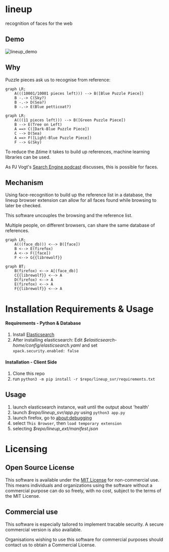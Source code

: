 # lineup
recognition of faces for the web

## Demo 

![lineup_demo](https://github.com/198thread/lineup/assets/169386773/74122711-ab81-41d0-83b0-44b1baeed941)


## Why

Puzzle pieces ask us to recognise from reference:

```mermaid
graph LR;
    A(((10001/10001 pieces left))) --> B([Blue Puzzle Piece])
    B -.-> C(Sky?)
    B -.-> D(Sea?)
    B -.-> E(Blue petticoat?)
```

```mermaid
graph LR;
    A(((11 pieces left))) --> B([Green Puzzle Piece])
    B --> E(Tree on Left)
    A ==> C([Dark-Blue Puzzle Piece])
    C --> D(Sea)
    A ==> F([Light-Blue Puzzle Piece])
    F --> G(Sky)
```
To reduce the Δtime it takes to build up references, machine learning libraries can be used.

As PJ Vogt's [Search Engine podcast](https://podcasts.apple.com/gb/podcast/should-this-creepy-search-engine-exist/id1614253637?i=1000655151849) discusses, this is possible for faces.

## Mechanism

Using face-recognition to build up the reference list in a database, the lineup browser extension can allow for all faces found while browsing to later be checked. 

This software uncouples the browsing and the reference list.

Multiple people, on different browsers, can share the same database of references.

```mermaid
graph LR;
    A(((face_db))) <--> B([face])
    B <--> E(firefox)
    A <--> F([face])
    F <--> G{{librewolf}}
```

```mermaid
graph BT;
    B(firefox) <--> A[(face_db)]
    C{{librewolf}} <--> A
    D(firefox) <--> A
    E(firefox) <--> A
    F{{librewolf}} <--> A
```

# Installation Requirements & Usage

#### Requirements - Python & Database
1. Install [Elasticsearch](https://www.elastic.co/guide/en/elasticsearch/reference/current/install-elasticsearch.html#elasticsearch-install-packages)
2. After installing elasticsearch: Edit *$elasticsearch-home/config/elasticsearch.yaml* and set  
   `xpack.security.enabled: false`

#### Installation - Client Side
1. Clone this repo
2. run `python3 -m pip install -r $repo/lineup_svr/requirements.txt`
  
## Usage
1. launch elasticsearch instance, wait until the output about 'health'
2. launch *$repo/lineup_svr/app.py* using `python3 app.py`
3. launch firefox, go to [about:debugging](about:debugging)
4. select `This Browser`, then `load temporary extension`
5. selecting *$repo/lineup_ext/manifest.json*

# Licensing

## Open Source License
This software is available under the [MIT License](LICENSE) for non-commercial use. This means individuals and organizations using the software without a commercial purpose can do so freely, with no cost, subject to the terms of the MIT License.

## Commercial use
This software is especially tailored to implement tracable security. A secure commercial version is also available.

Organisations wishing to use this software for commercial purposes should contact us to obtain a Commercial License.
